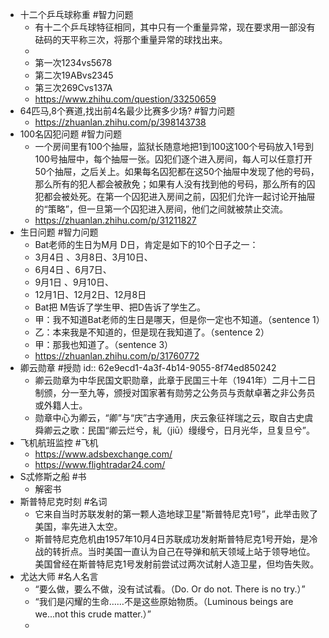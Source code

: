 - 十二个乒乓球称重 #智力问题
	- 有十二个乒乓球特征相同，其中只有一个重量异常，现在要求用一部没有砝码的天平称三次，将那个重量异常的球找出来。
	-
	- 第一次1234vs5678
	- 第二次19ABvs2345
	- 第三次269Cvs137A
	- https://www.zhihu.com/question/33250659
- 64匹马,8个赛道,找出前4名最少比赛多少场? #智力问题
	- https://zhuanlan.zhihu.com/p/398143738
- 100名囚犯问题 #智力问题
	- 一个房间里有100个抽屉，监狱长随意地把1到100这100个号码放入1号到100号抽屉中，每个抽屉一张。囚犯们逐个进入房间，每人可以任意打开50个抽屉，之后关上。如果每名囚犯都在这50个抽屉中发现了他的号码，那么所有的犯人都会被赦免；如果有人没有找到他的号码，那么所有的囚犯都会被处死。在第一个囚犯进入房间之前，囚犯们允许一起讨论开抽屉的“策略”，但一旦第一个囚犯进入房间，他们之间就被禁止交流。
	- https://zhuanlan.zhihu.com/p/31211827
- 生日问题 #智力问题
	- Bat老师的生日为M月 D日，肯定是如下的10个日子之一：
	- 3月4日 、3月8日、3月10日、
	- 6月4日 、6月7日、
	- 9月1日 、9月10日、
	- 12月1日、12月2日、12月8日
	- Bat把 M告诉了学生甲、把D告诉了学生乙。
	- 甲：我不知道Bat老师的生日是哪天，但是你一定也不知道。（sentence 1）
	- 乙：本来我是不知道的，但是现在我知道了。（sentence 2）
	- 甲：那我也知道了。（sentence 3）
	- https://zhuanlan.zhihu.com/p/31760772
- 卿云勋章 #授勋
  id:: 62e9ecd1-4a3f-4b14-9055-8f74ed850242
	- 卿云勋章为中华民国文职勋章，此章于民国三十年（1941年）二月十二日制颁，分一至九等，颁授对国家著有勋劳之公务员与贡献卓著之非公务员或外籍人士。
	- 勋章中心为卿云，“卿”与“庆”古字通用，庆云象征祥瑞之云，取自古史虞舜卿云之歌：民国“卿云烂兮，糺（jiū）缦缦兮，日月光华，旦复旦兮”。
- 飞机航班监控 #飞机
	- https://www.adsbexchange.com/
	- https://www.flightradar24.com/
- S忒修斯之船 #书
	- 解密书
- 斯普特尼克时刻 #名词
	- 它来自当时苏联发射的第一颗人造地球卫星"斯普特尼克1号”，此举击败了美国，率先进入太空。
	- 斯普特尼克危机由1957年10月4日苏联成功发射斯普特尼克1号开始，是冷战的转折点。当时美国一直认为自己在导弹和航天领域上站于领导地位。美国曾经在斯普特尼克1号发射前尝试过两次试射人造卫星，但均告失败。
- 尤达大师 #名人名言
	- “要么做，要么不做，没有试试看。（Do. Or do not. There is no try.）”
	- “我们是闪耀的生命……不是这些原始物质。（Luminous beings are we...not this crude matter.）”
	-